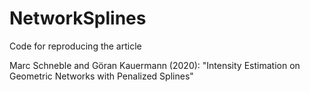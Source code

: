 # NetworkSplines
Code for reproducing the article

Marc Schneble and Göran Kauermann (2020): "Intensity Estimation on Geometric Networks with Penalized Splines"
